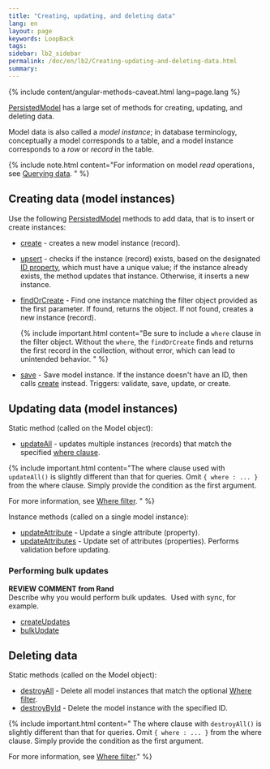 ```yaml
---
title: "Creating, updating, and deleting data"
lang: en
layout: page
keywords: LoopBack
tags:
sidebar: lb2_sidebar
permalink: /doc/en/lb2/Creating-updating-and-deleting-data.html
summary:
---
```


{% include content/angular-methods-caveat.html lang=page.lang %}

[PersistedModel](http://apidocs.strongloop.com/loopback/#persistedmodel-new-persistedmodel) has a large set of methods for creating, updating, and deleting data.

Model data is also called a _model instance_;
in database terminology, conceptually a model corresponds to a table, and a model instance corresponds to a _row_ or _record_ in the table.

{% include note.html content="For information on model _read_ operations, see [Querying data](Querying-data.html).
" %}

## Creating data (model instances)

Use the following [PersistedModel](http://apidocs.strongloop.com/loopback/#persistedmodel) methods to add data, that is to insert or create instances:

* [create](http://apidocs.strongloop.com/loopback/#persistedmodel-create) - creates a new model instance (record).
* [upsert](http://apidocs.strongloop.com/loopback/#persistedmodel-upsert) - checks if the instance (record) exists, based on the designated
  [ID property](/doc/{{page.lang}}/lb2/Model-definition-JSON-file.html#id-properties), which must have a unique value;
  if the instance already exists, the method updates that instance. Otherwise, it inserts a new instance.
* [findOrCreate](http://apidocs.strongloop.com/loopback/#persistedmodel-findorcreate) - Find one instance matching the filter object provided as the first parameter.
  If found, returns the object. If not found, creates a new instance (record).

    {% include important.html content="Be sure to include a `where` clause in the filter object.
    Without the `where`, the `findOrCreate` finds and returns the first record in the collection, without error, which can lead to unintended behavior.
    " %}
* [save](http://apidocs.strongloop.com/loopback/#persistedmodel-prototype-save) - Save model instance.
  If the instance doesn't have an ID, then calls [create](http://apidocs.strongloop.com/loopback/#persistedmodel-create) instead.
  Triggers: validate, save, update, or create.

## Updating data (model instances)

Static method (called on the Model object):

* [updateAll](http://apidocs.strongloop.com/loopback/#persistedmodel-updateall) - updates multiple instances (records) that match the specified [where clause](/doc/{{page.lang}}/lb2/Where-filter.html). 

{% include important.html content="The where clause used with `updateAll()` is slightly different than that for queries.  Omit `{ where : ... }` from the where clause.
Simply provide the condition as the first argument.

For more information, see [Where filter](Where-filter.html).
" %}

Instance methods (called on a single model instance):

* [updateAttribute](http://apidocs.strongloop.com/loopback/#persistedmodel-prototype-updateattribute) - Update a single attribute (property).
* [updateAttributes](http://apidocs.strongloop.com/loopback/#persistedmodel-prototype-updateattributes) - Update set of attributes (properties).
  Performs validation before updating.

### Performing bulk updates

<div class="sl-hidden"><strong>REVIEW COMMENT from Rand</strong><br>Describe why you would perform bulk updates. &nbsp;Used with sync, for example.</div>

* [createUpdates](http://apidocs.strongloop.com/loopback/#persistedmodel-createupdates)
* [bulkUpdate](http://apidocs.strongloop.com/loopback/#persistedmodel-bulkupdate)

## Deleting data

Static methods (called on the Model object):

* [destroyAll](http://apidocs.strongloop.com/loopback/#persistedmodel-destroyall) - Delete all model instances that match the optional [Where filter](/doc/{{page.lang}}/lb2/Where-filter.html).
* [destroyById](http://apidocs.strongloop.com/loopback/#persistedmodel-destroybyid) - Delete the model instance with the specified ID.

{% include important.html content="
The where clause with `destroyAll()` is slightly different than that for queries. Omit `{ where : ... }` from the where clause.  Simply provide the condition as the first argument.

For more information, see [Where filter](Where-filter.html)." %}
